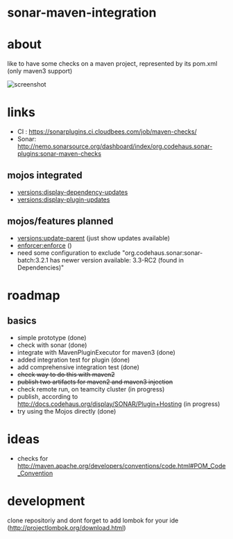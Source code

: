 sonar-maven-integration
=======================


# about #

like to have some checks on a maven project, represented by its pom.xml (only maven3 support)

![screenshot](https://github.com/SonarCommunity/sonar-maven-checks/blob/master/src/main/docs/screenshot.png?raw=true "screenshot")

# links #
* CI   : https://sonarplugins.ci.cloudbees.com/job/maven-checks/
* Sonar: http://nemo.sonarsource.org/dashboard/index/org.codehaus.sonar-plugins:sonar-maven-checks

## mojos integrated ##

* [versions:display-dependency-updates](http://mojo.codehaus.org/versions-maven-plugin/display-dependency-updates-mojo.html)
* [versions:display-plugin-updates](http://mojo.codehaus.org/versions-maven-plugin/display-plugin-updates-mojo.html)

## mojos/features planned ##
* [versions:update-parent](http://mojo.codehaus.org/versions-maven-plugin/update-parent-mojo.html) (just show updates available)
* [enforcer:enforce](http://maven.apache.org/plugins/maven-enforcer-plugin/enforce-mojo.html) ()
* need some configuration to exclude "org.codehaus.sonar:sonar-batch:3.2.1 has newer version available: 3.3-RC2 (found in Dependencies)"

# roadmap #

## basics ##
* simple prototype (done)
* check with sonar (done)
* integrate with MavenPluginExecutor for maven3 (done)
* added integration test for plugin (done)
* add comprehensive integration test (done)
* <del>check way to do this with maven2</del>
* <del>publish two artifacts for maven2 and maven3 injection</del>
* check remote run, on teamcity cluster (in progress)
* publish, according to http://docs.codehaus.org/display/SONAR/Plugin+Hosting (in progress)
* try using the Mojos directly (done)

# ideas #
* checks for http://maven.apache.org/developers/conventions/code.html#POM_Code_Convention

# development #
clone repositoriy and dont forget to add lombok for your ide (http://projectlombok.org/download.html)